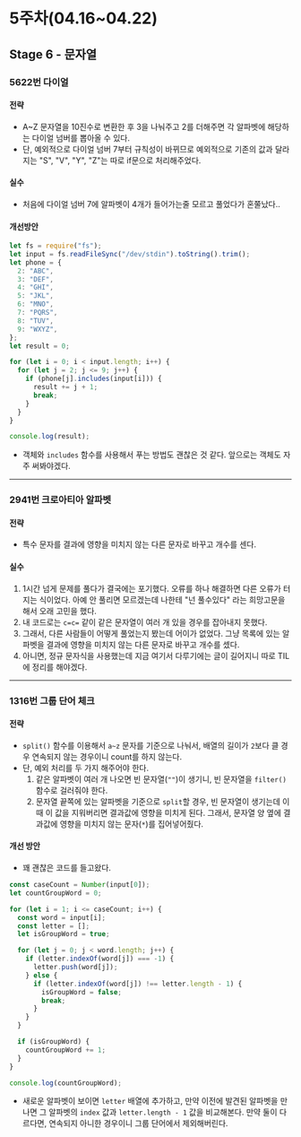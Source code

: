 # 5주차(04.16~04.22)

## Stage 6 - 문자열

### 5622번 다이얼

#### 전략

- A~Z 문자열을 10진수로 변환한 후 3을 나눠주고 2를 더해주면 각 알파벳에 해당하는 다이얼 넘버를 뽑아올 수 있다.
- 단, 예외적으로 다이얼 넘버 7부터 규칙성이 바뀌므로 예외적으로 기존의 값과 달라지는 "S", "V", "Y", "Z"는 따로 if문으로 처리해주었다.

#### 실수

- 처음에 다이얼 넘버 7에 알파벳이 4개가 들어가는줄 모르고 풀었다가 혼쭐났다..

#### 개선방안

```js
let fs = require("fs");
let input = fs.readFileSync("/dev/stdin").toString().trim();
let phone = {
  2: "ABC",
  3: "DEF",
  4: "GHI",
  5: "JKL",
  6: "MNO",
  7: "PQRS",
  8: "TUV",
  9: "WXYZ",
};
let result = 0;

for (let i = 0; i < input.length; i++) {
  for (let j = 2; j <= 9; j++) {
    if (phone[j].includes(input[i])) {
      result += j + 1;
      break;
    }
  }
}

console.log(result);
```

- 객체와 `includes` 함수를 사용해서 푸는 방법도 괜찮은 것 같다. 앞으로는 객체도 자주 써봐야겠다.

---

### 2941번 크로아티아 알파벳

#### 전략

- 특수 문자를 결과에 영향을 미치지 않는 다른 문자로 바꾸고 개수를 센다.

#### 실수

1. 1시간 넘게 문제를 풀다가 결국에는 포기했다. 오류를 하나 해결하면 다른 오류가 터지는 식이었다. 아예 안 풀리면 모르겠는데 나한테 "넌 풀수있다" 라는 희망고문을 해서 오래 고민을 했다.
2. 내 코드로는 `c=c=` 같이 같은 문자열이 여러 개 있을 경우를 잡아내지 못했다.
3. 그래서, 다른 사람들이 어떻게 풀었는지 봤는데 어이가 없었다. 그냥 목록에 있는 알파벳을 결과에 영향을 미치지 않는 다른 문자로 바꾸고 개수를 셌다.
4. 아니면, 정규 문자식을 사용했는데 지금 여기서 다루기에는 글이 길어지니 따로 TIL에 정리를 해야겠다.

---

### 1316번 그룹 단어 체크

#### 전략

- `split()` 함수를 이용해서 `a~z` 문자를 기준으로 나눠서, 배열의 길이가 `2`보다 클 경우 연속되지 않는 경우이니 count를 하지 않는다.
- 단, 예외 처리를 두 가지 해주어야 한다.
  1. 같은 알파벳이 여러 개 나오면 빈 문자열(`""`)이 생기니, 빈 문자열을 `filter()` 함수로 걸러줘야 한다.
  2. 문자열 끝쪽에 있는 알파벳을 기준으로 `split`할 경우, 빈 문자열이 생기는데 이때 이 값을 지워버리면 결과값에 영향을 미치게 된다. 그래서, 문자열 양 옆에 결과값에 영향을 미치지 않는 문자(`*`)를 집어넣어줬다.

#### 개선 방안

- 꽤 괜찮은 코드를 들고왔다.

```js
const caseCount = Number(input[0]);
let countGroupWord = 0;

for (let i = 1; i <= caseCount; i++) {
  const word = input[i];
  const letter = [];
  let isGroupWord = true;

  for (let j = 0; j < word.length; j++) {
    if (letter.indexOf(word[j]) === -1) {
      letter.push(word[j]);
    } else {
      if (letter.indexOf(word[j]) !== letter.length - 1) {
        isGroupWord = false;
        break;
      }
    }
  }

  if (isGroupWord) {
    countGroupWord += 1;
  }
}

console.log(countGroupWord);
```

- 새로운 알파벳이 보이면 `letter` 배열에 추가하고, 만약 이전에 발견된 알파벳을 만나면 그 알파벳의 `index` 값과 `letter.length - 1` 값을 비교해본다. 만약 둘이 다르다면, 연속되지 아니한 경우이니 그룹 단어에서 제외해버린다.
